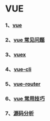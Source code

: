 # VUE

### 1、[vue](/VUE/vue)

### 2、[vue 常见问题](/VUE/vue常见问题)

### 3、[vuex](/VUE/vuex)

### 4、[vue-cli](/VUE/vue-cli)

### 5、[vue-router](/VUE/vue-router)

### 6、[vue 常用技巧](/VUE/vue常用技巧)

### 7、[源码分析](/VUE/源码分析)
